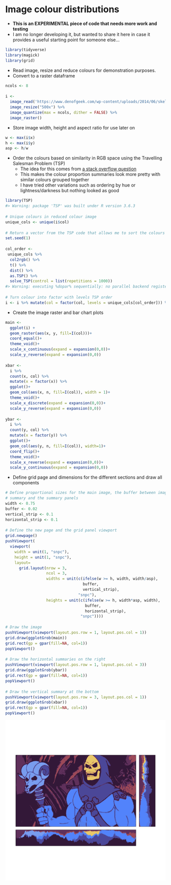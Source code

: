 
<!-- README.md is generated from README.Rmd. Please edit that file -->

# Image colour distributions

-   **This is an EXPERIMENTAL piece of code that needs more work and
    testing**
-   I am no longer developing it, but wanted to share it here in case it
    provides a useful starting point for someone else…

``` r
library(tidyverse)
library(magick)
library(grid)
```

-   Read image, resize and reduce colours for demonstration purposes.
-   Convert to a raster dataframe

``` r
ncols <- 8

i <- 
  image_read('https://www.denofgeek.com/wp-content/uploads/2014/06/skeletor.jpg?fit=620%2C368') %>% 
  image_resize("500x") %>% 
  image_quantize(max = ncols, dither = FALSE) %>%
  image_raster()
```

-   Store image width, height and aspect ratio for use later on

``` r
w <- max(i$x)
h <- max(i$y)
asp <- h/w
```

-   Order the colours based on similarity in RGB space using the
    Travelling Salesman Problem (TSP)
    -   The idea for this comes from [a stack overflow
        question](https://stackoverflow.com/questions/61193516/how-to-sort-colours-in-r)
    -   This makes the colour proportion summaries look more pretty with
        similar colours grouped together
    -   I have tried other variations such as ordering by hue or
        lightness/darkness but nothing looked as good

``` r
library(TSP)
#> Warning: package 'TSP' was built under R version 3.6.3

# Unique colours in reduced colour image
unique_cols <- unique(i$col)

# Return a vector from the TSP code that allows me to sort the colours
set.seed(1)

col_order <-
 unique_cols %>% 
  col2rgb() %>% 
  t() %>% 
  dist() %>% 
  as.TSP() %>% 
  solve_TSP(control = list(repetitions = 1000))
#> Warning: executing %dopar% sequentially: no parallel backend registered

# Turn colour into factor with levels TSP order
i <- i %>% mutate(col = factor(col, levels = unique_cols[col_order])) %>% as_tibble()
```

-   Create the image raster and bar chart plots

``` r
main <- 
  ggplot(i) +
  geom_raster(aes(x, y, fill=I(col)))+
  coord_equal()+
  theme_void()+
  scale_x_continuous(expand = expansion(0,0))+
  scale_y_reverse(expand = expansion(0,0))

xbar <-
  i %>% 
  count(x, col) %>% 
  mutate(x = factor(x)) %>% 
  ggplot()+
  geom_col(aes(x, n, fill=I(col)), width = 1)+
  theme_void()+
  scale_x_discrete(expand = expansion(0,0))+
  scale_y_reverse(expand = expansion(0,0))

ybar <-
  i %>% 
  count(y, col) %>% 
  mutate(x = factor(y)) %>% 
  ggplot()+
  geom_col(aes(y, n, fill=I(col)), width=1)+
  coord_flip()+
  theme_void()+
  scale_x_reverse(expand = expansion(0,0))+
  scale_y_continuous(expand = expansion(0,0))
```

-   Define grid page and dimensions for the different sections and draw
    all components

``` r
# Define proportional sizes for the main image, the buffer between image and 
# summary and the summary panels
width <- 0.75 
buffer <- 0.02 
vertical_strip <- 0.1
horizontal_strip <- 0.1

# Define the new page and the grid panel viewport
grid.newpage()
pushViewport(
  viewport(
    width = unit(1, "snpc"),
    height = unit(1, "snpc"),
    layout=
      grid.layout(nrow = 3,
                  ncol = 3,
                  widths = unit(c(ifelse(w >= h, width, width/asp), 
                                  buffer, 
                                  vertical_strip), 
                                "snpc"),
                  heights = unit(c(ifelse(w >= h, width*asp, width),
                                   buffer, 
                                   horizontal_strip), 
                                 "snpc"))))

# Draw the image
pushViewport(viewport(layout.pos.row = 1, layout.pos.col = 1))
grid.draw(ggplotGrob(main))
grid.rect(gp = gpar(fill=NA, col=1))
popViewport()

# Draw the horizontal summaries on the right
pushViewport(viewport(layout.pos.row = 1, layout.pos.col = 3))
grid.draw(ggplotGrob(ybar))
grid.rect(gp = gpar(fill=NA, col=1))
popViewport()

# Draw the vertical summary at the bottom
pushViewport(viewport(layout.pos.row = 3, layout.pos.col = 1))
grid.draw(ggplotGrob(xbar))
grid.rect(gp = gpar(fill=NA, col=1))
popViewport()
```

![](README_files/figure-gfm/unnamed-chunk-7-1.png)<!-- -->
